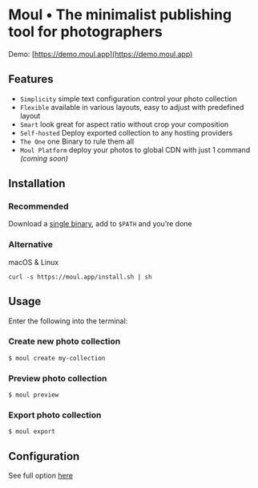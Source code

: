 # Moul • The minimalist publishing tool for photographers

Demo: [https://demo.moul.app](https://demo.moul.app)

## Features

- `Simplicity` simple text configuration control your photo collection
- `Flexible` available in various layouts, easy to adjust with predefined layout
- `Smart` look great for aspect ratio without crop your composition
- `Self-hosted` Deploy exported collection to any hosting providers
- `The One` one Binary to rule them all
- `Moul Platform` deploy your photos to global CDN with just 1 command _(coming soon)_

## Installation

### Recommended

Download a [single binary](https://github.com/moulco/moul/releases), add to `$PATH` and you’re done

### Alternative

macOS & Linux

```
curl -s https://moul.app/install.sh | sh
```

## Usage

Enter the following into the terminal:

### Create new photo collection

```
$ moul create my-collection
```

### Preview photo collection

```
$ moul preview
```

### Export photo collection

```
$ moul export
```

## Configuration

See full option [here](https://github.com/moulco/moul/tree/master/docs)
